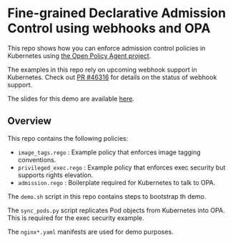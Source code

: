 # Fine-grained Declarative Admission Control using webhooks and OPA

This repo shows how you can enforce admission control policies in Kubernetes using [the Open Policy Agent project](https://github.com/open-policy-agent/opa).

The examples in this repo rely on upcoming webhook support in Kubernetes. Check out [PR #46316](https://github.com/kubernetes/kubernetes/pull/46316) for details on the status of webhook support.

The slides for this demo are available [here](https://docs.google.com/presentation/d/1ADiOIZn5Hl4TGgI900Urc-ktHJGSwWnUfOEuBKxWMQs/edit#slide=id.g22aaf35733_0_31).

## Overview

This repo contains the following policies:

- ``image_tags.rego`` : Example policy that enforces image tagging conventions.
- ``privileged_exec.rego`` : Example policy that enforces exec security but supports rights elevation.
- ``admission.rego`` : Boilerplate required for Kubernetes to talk to OPA.

The `demo.sh` script in this repo contains steps to bootstrap th demo.

The `sync_pods.py` script replicates Pod objects from Kubernetes into OPA. This is required for the exec security example.

The `nginx*.yaml` manifests are used for demo purposes.
